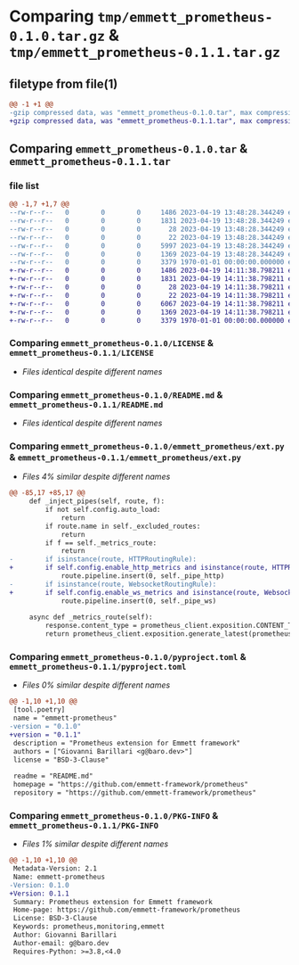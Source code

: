 # Comparing `tmp/emmett_prometheus-0.1.0.tar.gz` & `tmp/emmett_prometheus-0.1.1.tar.gz`

## filetype from file(1)

```diff
@@ -1 +1 @@
-gzip compressed data, was "emmett_prometheus-0.1.0.tar", max compression
+gzip compressed data, was "emmett_prometheus-0.1.1.tar", max compression
```

## Comparing `emmett_prometheus-0.1.0.tar` & `emmett_prometheus-0.1.1.tar`

### file list

```diff
@@ -1,7 +1,7 @@
--rw-r--r--   0        0        0     1486 2023-04-19 13:48:28.344249 emmett_prometheus-0.1.0/LICENSE
--rw-r--r--   0        0        0     1831 2023-04-19 13:48:28.344249 emmett_prometheus-0.1.0/README.md
--rw-r--r--   0        0        0       28 2023-04-19 13:48:28.344249 emmett_prometheus-0.1.0/emmett_prometheus/__init__.py
--rw-r--r--   0        0        0       22 2023-04-19 13:48:28.344249 emmett_prometheus-0.1.0/emmett_prometheus/__version__.py
--rw-r--r--   0        0        0     5997 2023-04-19 13:48:28.344249 emmett_prometheus-0.1.0/emmett_prometheus/ext.py
--rw-r--r--   0        0        0     1369 2023-04-19 13:48:28.344249 emmett_prometheus-0.1.0/pyproject.toml
--rw-r--r--   0        0        0     3379 1970-01-01 00:00:00.000000 emmett_prometheus-0.1.0/PKG-INFO
+-rw-r--r--   0        0        0     1486 2023-04-19 14:11:38.798211 emmett_prometheus-0.1.1/LICENSE
+-rw-r--r--   0        0        0     1831 2023-04-19 14:11:38.798211 emmett_prometheus-0.1.1/README.md
+-rw-r--r--   0        0        0       28 2023-04-19 14:11:38.798211 emmett_prometheus-0.1.1/emmett_prometheus/__init__.py
+-rw-r--r--   0        0        0       22 2023-04-19 14:11:38.798211 emmett_prometheus-0.1.1/emmett_prometheus/__version__.py
+-rw-r--r--   0        0        0     6067 2023-04-19 14:11:38.798211 emmett_prometheus-0.1.1/emmett_prometheus/ext.py
+-rw-r--r--   0        0        0     1369 2023-04-19 14:11:38.798211 emmett_prometheus-0.1.1/pyproject.toml
+-rw-r--r--   0        0        0     3379 1970-01-01 00:00:00.000000 emmett_prometheus-0.1.1/PKG-INFO
```

### Comparing `emmett_prometheus-0.1.0/LICENSE` & `emmett_prometheus-0.1.1/LICENSE`

 * *Files identical despite different names*

### Comparing `emmett_prometheus-0.1.0/README.md` & `emmett_prometheus-0.1.1/README.md`

 * *Files identical despite different names*

### Comparing `emmett_prometheus-0.1.0/emmett_prometheus/ext.py` & `emmett_prometheus-0.1.1/emmett_prometheus/ext.py`

 * *Files 4% similar despite different names*

```diff
@@ -85,17 +85,17 @@
     def _inject_pipes(self, route, f):
         if not self.config.auto_load:
             return
         if route.name in self._excluded_routes:
             return
         if f == self._metrics_route:
             return
-        if isinstance(route, HTTPRoutingRule):
+        if self.config.enable_http_metrics and isinstance(route, HTTPRoutingRule):
             route.pipeline.insert(0, self._pipe_http)
-        if isinstance(route, WebsocketRoutingRule):
+        if self.config.enable_ws_metrics and isinstance(route, WebsocketRoutingRule):
             route.pipeline.insert(0, self._pipe_ws)
 
     async def _metrics_route(self):
         response.content_type = prometheus_client.exposition.CONTENT_TYPE_LATEST
         return prometheus_client.exposition.generate_latest(prometheus_client.REGISTRY)
```

### Comparing `emmett_prometheus-0.1.0/pyproject.toml` & `emmett_prometheus-0.1.1/pyproject.toml`

 * *Files 0% similar despite different names*

```diff
@@ -1,10 +1,10 @@
 [tool.poetry]
 name = "emmett-prometheus"
-version = "0.1.0"
+version = "0.1.1"
 description = "Prometheus extension for Emmett framework"
 authors = ["Giovanni Barillari <g@baro.dev>"]
 license = "BSD-3-Clause"
 
 readme = "README.md"
 homepage = "https://github.com/emmett-framework/prometheus"
 repository = "https://github.com/emmett-framework/prometheus"
```

### Comparing `emmett_prometheus-0.1.0/PKG-INFO` & `emmett_prometheus-0.1.1/PKG-INFO`

 * *Files 1% similar despite different names*

```diff
@@ -1,10 +1,10 @@
 Metadata-Version: 2.1
 Name: emmett-prometheus
-Version: 0.1.0
+Version: 0.1.1
 Summary: Prometheus extension for Emmett framework
 Home-page: https://github.com/emmett-framework/prometheus
 License: BSD-3-Clause
 Keywords: prometheus,monitoring,emmett
 Author: Giovanni Barillari
 Author-email: g@baro.dev
 Requires-Python: >=3.8,<4.0
```

